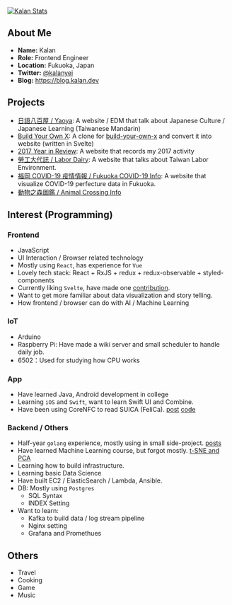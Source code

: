 [![Kalan Stats](https://github-readme-stats.vercel.app/api?username=kjj6198)](https://me.kalan.dev)

## About Me

* **Name:** Kalan
* **Role:** Frontend Engineer
* **Location:** Fukuoka, Japan
* **Twitter:** [@kalanyei](https://twitter.com/kalanyei)
* **Blog:** https://blog.kalan.dev

## Projects

* [日語八百屋 / Yaoya](https://www.shurado.com): A website / EDM that talk about Japanese Culture / Japanese Learning (Taiwanese Mandarin)
* [Build Your Own X](https://build-your-own-x.now.sh): A clone for [build-your-own-x](https://github.com/danistefanovic/build-your-own-x) and convert it into website (written in Svelte)
* [2017 Year in Review](https://kjj6198.github.io/yearly-report/): A website that records my 2017 activity
* [勞工大代誌 / Labor Dairy](https://kjj6198.github.io/pround-of-labor/app/): A website that talks about Taiwan Labor Environment.
* [福岡 COVID-19 疫情情報 / Fukuoka COVID-19 Info](https://fukuokacovid.info/): A website that visualize COVID-19 perfecture data in Fukuoka.
* [動物之森圖鑑 / Animal Crossing Info](https://animal-crossing-info.now.sh/)

## Interest (Programming)

### Frontend

* JavaScript
* UI Interaction / Browser related technology
* Mostly using `React`, has experience for `Vue`
* Lovely tech stack: React + RxJS + redux + redux-observable + styled-components
* Currently liking `Svelte`, have made one [contribution](https://github.com/sveltejs/svelte/pull/4733).
* Want to get more familiar about data visualization and story telling.
* How frontend / browser can do with AI / Machine Learning

### IoT

* Arduino
* Raspberry Pi: Have made a wiki server and small scheduler to handle daily job.
* 6502：Used for studying how CPU works

### App

* Have learned Java, Android development in college
* Learning `iOS` and `Swift`, want to learn Swift UI and Combine.
* Have been using CoreNFC to read SUICA (FeliCa). [post](https://blog.kalan.dev/core-nfc-en/) [code](https://github.com/kjj6198/swift-core-nfc-reader)

### Backend / Others

* Half-year `golang` experience, mostly using in small side-project. [posts](https://blog.kalan.dev/categories/golang)
* Have learned Machine Learning course, but forgot mostly. [t-SNE and PCA](https://medium.com/d-d-mag/%E6%B7%BA%E8%AB%87%E5%85%A9%E7%A8%AE%E9%99%8D%E7%B6%AD%E6%96%B9%E6%B3%95-pca-%E8%88%87-t-sne-d4254916925b)
* Learning how to build infrastructure.
* Learning basic Data Science
* Have built EC2 / ElasticSearch / Lambda, Ansible.
* DB: Mostly using `Postgres`
  * SQL Syntax
  * INDEX Setting
* Want to learn:
  * Kafka to build data / log stream pipeline
  * Nginx setting
  * Grafana and Promethues
  
## Others

* Travel
* Cooking
* Game
* Music

